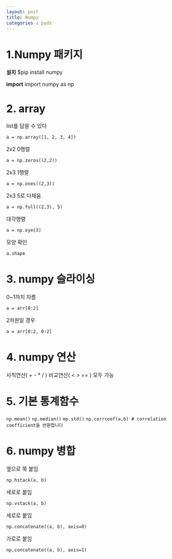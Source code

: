 ```yaml
---
layout: post
title: Numpy
categories : pyds 
---
```


# 1.Numpy 패키지
**설치**
$pip install numpy

**import**
import numpy as np

# 2. array
list를 담을 수 있다

`a = np.array([1, 2, 3, 4]) `

2x2 0행렬

`a = np.zeros((2,2))`

2x3 1행렬

`a = np.ones((2,3))`

2x3 5로 다채움

`a = np.full((2,3), 5)`

대각행렬

`a = np.eye(3)`

모양 확인

`a.shape`

# 3. numpy 슬라이싱

0~1까지 자름

`a = arr[0:2]`

2차원일 경우

`a = arr[0:2, 0:2]`

# 4. numpy 연산
사칙연산( + - * / )
비교연산( < > == ) 모두 가능

# 5. 기본 통계함수
`np.mean()`
`np.median()`
`mp.std()`
`np.corrcoef(a,b) # correlation coefficient을 반환합니다`

# 6. numpy 병합
옆으로 쭉 붙임

`np.hstack(a, b)`

세로로 붙임

`np.vstack(a, b)`

세로로 붙임

`np.concatenate((a, b), axis=0)`

가로로 붙임

`np.concatenate((a, b), axis=1)`

